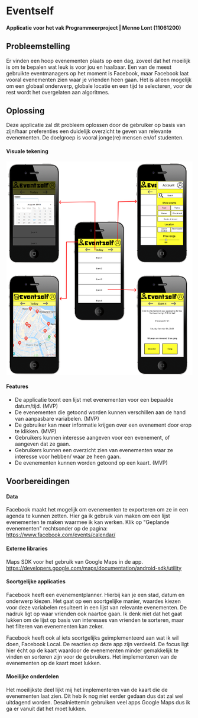 # Eventself
#### Applicatie voor het vak Programmeerproject | Menno Lont (11061200)


## Probleemstelling
Er vinden een hoop evenementen plaats op een dag, zoveel dat het moeilijk is om te bepalen wat leuk is voor jou en haalbaar. Een van de meest gebruikte eventmanagers op het moment is Facebook, maar Facebook laat vooral evenementen zien waar je vrienden heen gaan. Het is alleen mogelijk om een globaal onderwerp, globale locatie en een tijd te selecteren, voor de rest wordt het overgelaten aan algoritmes.


## Oplossing
Deze applicatie zal dit probleem oplossen door de gebruiker op basis van zijn/haar preferenties een duidelijk overzicht te geven van relevante evenementen. 
De doelgroep is vooral jonge(re) mensen en/of studenten.

#### Visuale tekening
![alt text](https://github.com/TheMenno/Eventself/blob/master/doc/Wireframe.png "Sketch of the application")

#### Features
* De applicatie toont een lijst met evenementen voor een bepaalde datum/tijd. (MVP)
* De evenementen die getoond worden kunnen verschillen aan de hand van aanpasbare variabelen. (MVP)
* De gebruiker kan meer informatie krijgen over een evenement door erop te klikken. (MVP)
* Gebruikers kunnen interesse aangeven voor een evenement, of aangeven dat ze gaan.
* Gebruikers kunnen een overzicht zien van evenementen waar ze interesse voor hebben/ waar ze heen gaan.
* De evenementen kunnen worden getoond op een kaart. (MVP)


## Voorbereidingen

#### Data
Facebook maakt het mogelijk om evenementen te exporteren om ze in een agenda te kunnen zetten. Hier ga ik gebruik van maken om een lijst evenementen te maken waarmee ik kan werken. Klik op "Geplande evenementen" rechtsonder op de pagina:
https://www.facebook.com/events/calendar/

#### Externe libraries
Maps SDK voor het gebruik van Google Maps in de app. 
https://developers.google.com/maps/documentation/android-sdk/utility

#### Soortgelijke applicaties
Facebook heeft een evenementplanner. Hierbij kan je een stad, datum en onderwerp kiezen. Het gaat op een soortgelijke manier, waardes kiezen voor deze variabelen resulteert in een lijst van relevante evenementen. De nadruk ligt op waar vrienden ook naartoe gaan. Ik denk niet dat het gaat lukken om de lijst op basis van interesses van vrienden te sorteren, maar het filteren van evenementen kan zeker.

Facebook heeft ook al iets soortgelijks geïmplementeerd aan wat ik wil doen, Facebook Local. De reacties op deze app zijn verdeeld. De focus ligt hier écht op de kaart waardoor de evenementen minder gemakkelijk te vinden en sorteren zijn voor de gebruikers. Het implementeren van de evenementen op de kaart moet lukken.

#### Moeilijke onderdelen
Het moeilijkste deel lijkt mij het implementeren van de kaart die de evenementen laat zien. Dit heb ik nog niet eerder gedaan dus dat zal wel uitdagend worden. Desalniettemin gebruiken veel apps Google Maps dus ik ga er vanuit dat het moet lukken.
